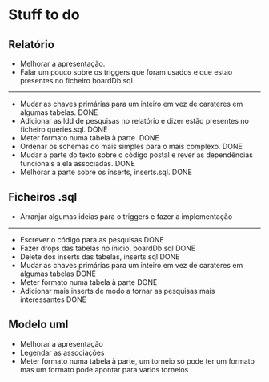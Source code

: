 # Stuff to do #

## Relatório ##
* Melhorar a apresentação.
* Falar um pouco sobre os triggers que foram usados e que estao presentes no ficheiro boardDb.sql
----------------------------
* Mudar as chaves primárias para um inteiro em vez de carateres em algumas tabelas. DONE
* Adicionar as ldd de pesquisas no relatório e dizer estão presentes no ficheiro queries.sql. DONE
* Meter formato numa tabela à parte. DONE
* Ordenar os schemas do mais simples para o mais complexo. DONE
* Mudar a parte do texto sobre o código postal e rever as dependências funcionais a ela associadas. DONE
* Melhorar a parte sobre os inserts, inserts.sql. DONE

## Ficheiros .sql ##
* Arranjar algumas ideias para o triggers e fazer a implementação
----------------------------
* Escrever o código para as pesquisas DONE
* Fazer drops das tabelas no ínicio, boardDb.sql DONE
* Delete dos inserts das tabelas, inserts.sql DONE
* Mudar as chaves primárias para um inteiro em vez de carateres em algumas tabelas DONE
* Meter formato numa tabela à parte DONE
* Adicionar mais inserts de modo a tornar as pesquisas mais interessantes DONE

## Modelo uml ##
* Melhorar a apresentação
* Legendar as associações
* Meter formato numa tabela à parte, um torneio só pode ter um formato mas um formato pode apontar para varios torneios
